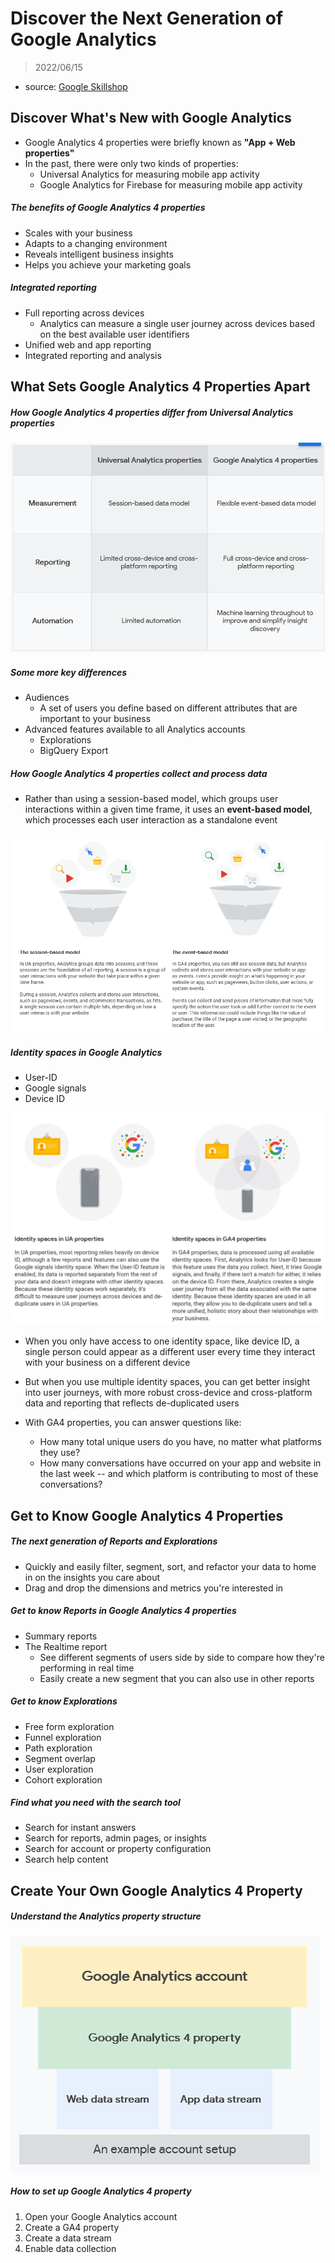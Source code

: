 # Discover the Next Generation of Google Analytics

> 2022/06/15

- source: [Google Skillshop](https://skillshop.exceedlms.com/student/path/66729-discover-the-next-generation-of-google-analytics?enrollment_id=116501403)



## Discover What's New with Google Analytics

- Google Analytics 4 properties were briefly known as __"App + Web properties"__
- In the past, there were only two kinds of properties:
  - Universal Analytics for measuring mobile app activity
  - Google Analytics for Firebase for measuring mobile app activity



##### The benefits of Google Analytics 4 properties

- Scales with your business
- Adapts to a changing environment
- Reveals intelligent business insights
- Helps you achieve your marketing goals



##### Integrated reporting

- Full reporting across devices
  - Analytics can measure a single user journey across devices based on the best available user identifiers
- Unified web and app reporting
- Integrated reporting and analysis



## What Sets Google Analytics 4 Properties Apart

##### How Google Analytics 4 properties differ from Universal Analytics properties

![image-20220615175040761](Discover_the_Next_Generation_of_Google_Analytics.assets/image-20220615175040761.png)



##### Some more key differences

- Audiences
  - A set of users you define based on different attributes that are important to your business
- Advanced features available to all Analytics accounts
  - Explorations
  - BigQuery Export



##### How Google Analytics 4 properties collect and process data

- Rather than using a session-based model, which groups user interactions within a given time frame, it uses an __event-based model__, which processes each user interaction as a standalone event 



![image-20220615175533356](Discover_the_Next_Generation_of_Google_Analytics.assets/image-20220615175533356.png)



##### Identity spaces in Google Analytics

- User-ID
- Google signals
- Device ID



![image-20220615175718069](Discover_the_Next_Generation_of_Google_Analytics.assets/image-20220615175718069.png)



- When you only have access to one identity space, like device ID, a single person could appear as a different user every time they interact with your business on a different device
- But when you use multiple identity spaces, you can get better insight into user journeys, with more robust cross-device and cross-platform data and reporting that reflects de-duplicated users

- With GA4 properties, you can answer questions like:
  - How many total unique users do you have, no matter what platforms they use?
  - How many conversations have occurred on your app and website in the last week -- and which platform is contributing to most of these conversations?



## Get to Know Google Analytics 4 Properties

##### The next generation of Reports and Explorations

- Quickly and easily filter, segment, sort, and refactor your data to home in on the insights you care about
- Drag and drop the dimensions and metrics you're interested in



##### Get to know Reports in Google Analytics 4 properties

- Summary reports
- The Realtime report
  - See different segments of users side by side to compare how they're performing in real time
  - Easily create a new segment that you can also use in other reports



##### Get to know Explorations

- Free form exploration
- Funnel exploration
- Path exploration
- Segment overlap
- User exploration
- Cohort exploration



##### Find what you need with the search tool

- Search for instant answers
- Search for reports, admin pages, or insights
- Search for account or property configuration
- Search help content



## Create Your Own Google Analytics 4 Property

##### Understand the Analytics property structure

![image-20220615180841514](Discover_the_Next_Generation_of_Google_Analytics.assets/image-20220615180841514.png)



##### How to set up Google Analytics 4 property

1. Open your Google Analytics account
2. Create a GA4 property
3. Create a data stream
4. Enable data collection



